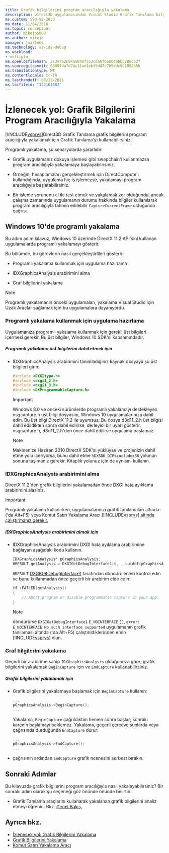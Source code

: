 ```yaml
---
title: Grafik bilgilerini program aracılığıyla yakalama
description: Direct3D uygulamasından Visual Studio Grafik Tanılama bilgilerini program aracılığıyla yakalamak için nasıl kullanabileceğiniz hakkında bilgi edinebilirsiniz.
ms.custom: SEO-VS-2020
ms.date: 11/04/2016
ms.topic: conceptual
author: mikejo5000
ms.author: mikejo
manager: jmartens
ms.technology: vs-ide-debug
ms.workload:
- multiple
ms.openlocfilehash: 373e762c94a504ef553cda6f06b049bb5286cb2f
ms.sourcegitcommit: 68897da7d74c31ae1ebf5d47c7b5ddc9b108265b
ms.translationtype: MT
ms.contentlocale: tr-TR
ms.lasthandoff: 08/13/2021
ms.locfileid: "122161382"
---
```

# <a name="walkthrough-capturing-graphics-information-programmatically"></a>İzlenecek yol: Grafik Bilgilerini Program Aracılığıyla Yakalama
[!INCLUDE[vsprvs](../../code-quality/includes/vsprvs_md.md)]Direct3D Grafik Tanılama grafik bilgilerini program aracılığıyla yakalamak için Grafik Tanılama'yi kullanabilirsiniz.

Programlı yakalama, şu senaryolarda yararlıdır:

- Grafik uygulamanız dokuya işlemesi gibi swapchain'i kullanmazsa program aracılığıyla yakalamaya başlayabilirsiniz.

- Örneğin, hesaplamaları gerçekleştirmek için DirectCompute'ı kullandığında, uygulama hiç iş işlemezse, yakalamayı program aracılığıyla başlatabilirsiniz.

- Bir işleme sorununu el ile test etmek ve yakalamak zor olduğunda, ancak çalışma zamanında uygulamanın durumu hakkında bilgiler kullanılarak program aracılığıyla tahmin edilebilir `CaptureCurrentFrame` olduğunda çağrısı.

## <a name="programmatic-capture-in-windows-10"></a><a name="CaptureDX11_2"></a>Windows 10'de programlı yakalama
Bu adım adım kılavuz, Windows 10 üzerinde DirectX 11.2 API'sini kullanan uygulamalarda programlı yakalamayı gösterir.

Bu bölümde, bu görevlerin nasıl gerçekleştirllleri gösterir:

- Programlı yakalama kullanmak için uygulama hazırlama

- IDXGraphicsAnalysis arabirimini alma

- Graf bilgilerini yakalama

> [!NOTE]
> Programlı yakalamanın önceki uygulamaları, yakalama Visual Studio için Uzak Araçlar sağlamak için bu uygulamalara dayanıyordu.

### <a name="preparing-your-app-to-use-programmatic-capture"></a>Programlı yakalama kullanmak için uygulama hazırlama
Uygulamanıza programlı yakalama kullanmak için gerekli üst bilgileri içermesi gerekir. Bu üst bilgiler, Windows 10 SDK'sı kapsamındadır.

##### <a name="to-include-programmatic-capture-headers"></a>Programlı yakalama üst bilgilerini dahil etmek için

- IDXGraphicsAnalysis arabirimini tanımladığınız kaynak dosyaya şu üst bilgileri girin:

    ```cpp
    #include <DXGItype.h>
    #include <dxgi1_2.h>
    #include <dxgi1_3.h>
    #include <DXProgrammableCapture.h>
    ```

    > [!IMPORTANT]
    > Windows 8.0 ve önceki sürümlerde programlı yakalamayı destekleyen vsgcapture.h üst bilgi dosyasını, Windows 10 uygulamalarınıza dahil edin. Bu üst bilgi DirectX 11.2 ile uyumsuz. Bu dosya d3d11_2.h üst bilgisi dahil edildikten sonra dahil edilirse, derleyici bir uyarı gösterir. vsgcapture.h, d3d11_2.h'den önce dahil edilirse uygulama başlamaz.

    > [!NOTE]
    > Makinenize Haziran 2010 DirectX SDK'sı yüklüyse ve projenizin dahil etme yolu içeriyorsa, bunu dahil etme `%DXSDK_DIR%includex86` yolunun sonuna taşımanız gerekir. Kitaplık yolunuz için de aynısını kullanın.

### <a name="getting-the-idxgraphicsanalysis-interface"></a>IDXGraphicsAnalysis arabirimini alma
DirectX 11.2'den grafik bilgilerini yakalamadan önce DXGI hata ayıklama arabirimini alasiniz.

> [!IMPORTANT]
> Programlı yakalama kullanırken, uygulamalarınızı grafik tanılamaları altında ('da Alt+F5) veya Komut Satırı Yakalama Aracı [!INCLUDE[vsprvs](../../code-quality/includes/vsprvs_md.md)] [altında çalıştırmanız gerekir.](command-line-capture-tool.md)

##### <a name="to-get-the-idxgraphicsanalysis-interface"></a>IDXGraphicsAnalysis arabirimini almak için

- IDXGraphicsAnalysis arabirimini DXGI hata ayıklama arabirimine bağlayan aşağıdaki kodu kullanın.

  ```cpp
  IDXGraphicsAnalysis* pGraphicsAnalysis;
  HRESULT getAnalysis = DXGIGetDebugInterface1(0, __uuidof(pGraphicsAnalysis), reinterpret_cast<void**>(&pGraphicsAnalysis));
  ```

  `HRESULT` [DXGIGetDebugInterface1](/windows/desktop/api/dxgi1_3/nf-dxgi1_3-dxgigetdebuginterface1) tarafından döndürülenleri kontrol edin ve bunu kullanmadan önce geçerli bir arabirim elde edin:

  ```cpp
  if (FAILED(getAnalysis))
  {
      // Abort program or disable programmatic capture in your app.
  }
  ```

  > [!NOTE]
  > döndürürse `DXGIGetDebugInterface1` `E_NOINTERFACE` ( ), `error: E_NOINTERFACE No such interface supported` uygulamanın grafik tanılaması altında ('da Alt+F5) çalıştırıldıklerinden emin [!INCLUDE[vsprvs](../../code-quality/includes/vsprvs_md.md)] olun.

### <a name="capturing-graphics-information"></a>Graf bilgilerini yakalama
Geçerli bir arabirime sahip `IDXGraphicsAnalysis` olduğunuza göre, grafik bilgilerini yakalamak `BeginCapture` için ve `EndCapture` kullanabilirsiniz.

##### <a name="to-capture-graphics-information"></a>Grafik bilgilerini yakalamak için

- Grafik bilgilerini yakalamaya başlamak için `BeginCapture` kullanın:

    ```cpp
    ...
    pGraphicsAnalysis->BeginCapture();
    ...
    ```

    Yakalama, `BeginCapture` çağrıldıktan hemen sonra başlar; sonraki karenin başlamayı beklemez. Yakalama, geçerli çerçeve sunlarda veya çağrısında durduğunda `EndCapture` durur:

    ```cpp
    ...
    pGraphicsAnalysis->EndCapture();
    ...
    ```

- çağrısının ardından `EndCapture` grafik nesnesini serbest bırakın.

## <a name="next-steps"></a>Sonraki Adımlar
Bu kılavuzda grafik bilgilerini program aracılığıyla nasıl yakalayabilirsiniz? Bir sonraki adım olarak şu seçeneği göz önünde önünde belirtin:

- Grafik Tanılama araçlarını kullanarak yakalanan grafik bilgilerini analiz etmeyi öğrenin. Bkz. [Genel Bakış.](overview-of-visual-studio-graphics-diagnostics.md)

## <a name="see-also"></a>Ayrıca bkz.
- [İzlenecek yol: Grafik Bilgilerini Yakalama](walkthrough-capturing-graphics-information.md)
- [Grafik Bilgilerini Yakalama](capturing-graphics-information.md)
- [Komut Satırı Yakalama Aracı](command-line-capture-tool.md)
